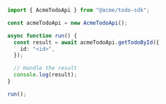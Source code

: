 <!-- Start SDK Example Usage [usage] -->
```typescript
import { AcmeTodoApi } from "@acme/todo-sdk";

const acmeTodoApi = new AcmeTodoApi();

async function run() {
  const result = await acmeTodoApi.getTodoById({
    id: "<id>",
  });

  // Handle the result
  console.log(result);
}

run();

```
<!-- End SDK Example Usage [usage] -->